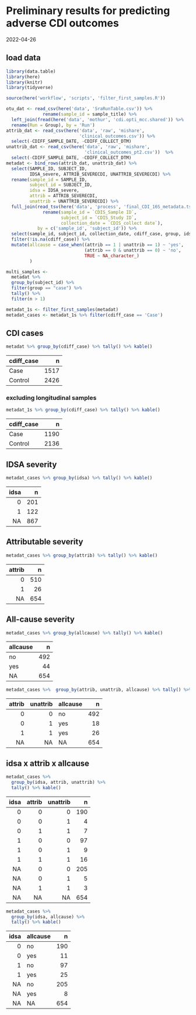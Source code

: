 Preliminary results for predicting adverse CDI outcomes
================
2022-04-26

## load data

``` r
library(data.table)
library(here)
library(knitr)
library(tidyverse)

source(here('workflow', 'scripts', 'filter_first_samples.R')) 
```

``` r
otu_dat <- read_csv(here('data', 'SraRunTable.csv')) %>% 
              rename(sample_id = sample_title) %>% 
  left_join(fread(here('data', 'mothur', 'cdi.opti_mcc.shared')) %>% 
  rename(Run = Group), by = 'Run')
attrib_dat <- read_csv(here('data', 'raw', 'mishare', 
                            'clinical_outcomes.csv')) %>% 
  select(-CDIFF_SAMPLE_DATE, -CDIFF_COLLECT_DTM)
unattrib_dat <- read_csv(here('data', 'raw', 'mishare', 
                              'clinical_outcomes_pt2.csv'))  %>% 
  select(-CDIFF_SAMPLE_DATE, -CDIFF_COLLECT_DTM)
metadat <- bind_rows(attrib_dat, unattrib_dat) %>% 
  select(SAMPLE_ID, SUBJECT_ID, 
         IDSA_severe, ATTRIB_SEVERECDI, UNATTRIB_SEVERECDI) %>% 
  rename(sample_id = SAMPLE_ID, 
         subject_id = SUBJECT_ID,
         idsa = IDSA_severe,
         attrib = ATTRIB_SEVERECDI,
         unattrib = UNATTRIB_SEVERECDI) %>% 
  full_join(read_tsv(here('data', 'process', 'final_CDI_16S_metadata.tsv')) %>% 
              rename(sample_id = `CDIS_Sample ID`, 
                     subject_id = `CDIS_Study ID`,
                     collection_date = `CDIS_collect date`), 
            by = c('sample_id', 'subject_id')) %>% 
  select(sample_id, subject_id, collection_date, cdiff_case, group, idsa, attrib, unattrib) %>% 
  filter(!is.na(cdiff_case)) %>% 
  mutate(allcause = case_when((attrib == 1 | unattrib == 1) ~ 'yes',
                              (attrib == 0 & unattrib == 0) ~ 'no',
                              TRUE ~ NA_character_)
         )
```

``` r
multi_samples <-
  metadat %>% 
  group_by(subject_id) %>% 
  filter(group == "case") %>% 
  tally() %>% 
  filter(n > 1)

metadat_1s <- filter_first_samples(metadat)
metadat_cases <- metadat_1s %>% filter(cdiff_case == 'Case')
```

## CDI cases

``` r
metadat %>% group_by(cdiff_case) %>% tally() %>% kable()
```

| cdiff_case |    n |
|:-----------|-----:|
| Case       | 1517 |
| Control    | 2426 |

### excluding longitudinal samples

``` r
metadat_1s %>% group_by(cdiff_case) %>% tally() %>% kable()
```

| cdiff_case |    n |
|:-----------|-----:|
| Case       | 1190 |
| Control    | 2136 |

## IDSA severity

``` r
metadat_cases %>% group_by(idsa) %>% tally() %>% kable()
```

| idsa |   n |
|-----:|----:|
|    0 | 201 |
|    1 | 122 |
|   NA | 867 |

## Attributable severity

``` r
metadat_cases %>% group_by(attrib) %>% tally() %>% kable()
```

| attrib |   n |
|-------:|----:|
|      0 | 510 |
|      1 |  26 |
|     NA | 654 |

## All-cause severity

``` r
metadat_cases %>% group_by(allcause) %>% tally() %>% kable()
```

| allcause |   n |
|:---------|----:|
| no       | 492 |
| yes      |  44 |
| NA       | 654 |

``` r
metadat_cases %>%  group_by(attrib, unattrib, allcause) %>% tally() %>% kable()
```

| attrib | unattrib | allcause |   n |
|-------:|---------:|:---------|----:|
|      0 |        0 | no       | 492 |
|      0 |        1 | yes      |  18 |
|      1 |        1 | yes      |  26 |
|     NA |       NA | NA       | 654 |

## idsa x attrib x allcause

``` r
metadat_cases %>% 
  group_by(idsa, attrib, unattrib) %>% 
  tally() %>% kable()
```

| idsa | attrib | unattrib |   n |
|-----:|-------:|---------:|----:|
|    0 |      0 |        0 | 190 |
|    0 |      0 |        1 |   4 |
|    0 |      1 |        1 |   7 |
|    1 |      0 |        0 |  97 |
|    1 |      0 |        1 |   9 |
|    1 |      1 |        1 |  16 |
|   NA |      0 |        0 | 205 |
|   NA |      0 |        1 |   5 |
|   NA |      1 |        1 |   3 |
|   NA |     NA |       NA | 654 |

``` r
metadat_cases %>% 
  group_by(idsa, allcause) %>% 
  tally() %>% kable()
```

| idsa | allcause |   n |
|-----:|:---------|----:|
|    0 | no       | 190 |
|    0 | yes      |  11 |
|    1 | no       |  97 |
|    1 | yes      |  25 |
|   NA | no       | 205 |
|   NA | yes      |   8 |
|   NA | NA       | 654 |
